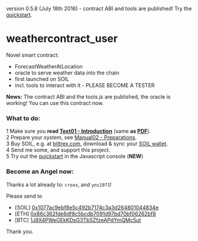 version 0.5.8 (July 18th 2016) - contract ABI and tools are published! Try the [quickstart](manual/manual03-console-quickstart.md).
# weathercontract_user
Novel smart contract:
* ForecastWeatherAtLocation
* oracle to serve weather data into the chain
* first launched on SOIL
* incl. tools to interact with it - PLEASE BECOME A TESTER

**News:** The contract ABI and the tools.js are published, the oracle is working! You can use this contract now.

### What to do:

1 Make sure you **read [Text01 - Introduction](text/text01-introduction.md)** 
(same **as [PDF](https://github.com/drandreaskrueger/weathercontract_user/raw/master/text/text01-introduction.pdf)**).  
2 Prepare your system, see [Manual02 - Preparations](manual/manual02-preparations.md).   
3 Buy SOIL, e.g. at [bittrex.com](https://bittrex.com/Market/Index?MarketName=BTC-SOIL), 
download & sync your [SOIL wallet](https://bitcointalk.org/index.php?topic=1176709.msg12385424#msg12385424).  
4 Send me some, and support this project.  
5 Try out the [quickstart](manual/manual03-console-quickstart.md) in the Javascript console (**NEW**)

### Become an Angel now:
Thanks a lot already to: `croxx`, and `yns1971`!

Please send to 

* [SOIL] [0x1077ac9ebf8e5c492b7174c3a3d264801044834e](http://178.62.133.174:9001/#/address/0x1077ac9ebf8e5c492b7174c3a3d264801044834e)
* [ETH]  [0x86c362fde6df8c5bcdb7091d97bd70bf06262bf8](https://etherchain.org/account/0x86c362fde6df8c5bcdb7091d97bd70bf06262bf8)
* [BTC]  [1J8X4PWeGEkKDsG3TbSZfzeAPdYmQMc5ut](https://blockchain.info/address/1J8X4PWeGEkKDsG3TbSZfzeAPdYmQMc5ut)

Thank you.



